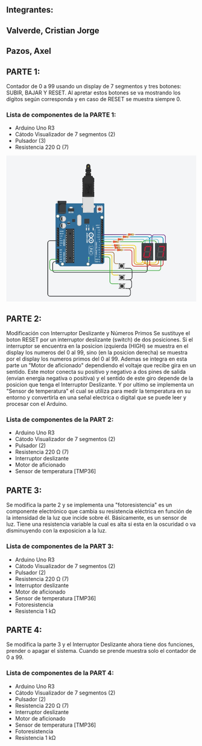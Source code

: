 <h2>Integrantes:</h2>
<h2>Valverde, Cristian Jorge</h2>
<h2>Pazos, Axel</h2>

<h2>PARTE 1:</h2>
<p>Contador de 0 a 99 usando un display de 7 segmentos y tres botones: SUBIR, BAJAR Y RESET. Al apretar estos botones se va mostrando los dígitos según corresponda y en caso de RESET se muestra siempre 0.</p>
<h3>Lista de componentes de la PARTE 1:</h3>
<ul>
    <li>Arduino Uno R3</li>
    <li>Cátodo Visualizador de 7 segmentos (2)</li>
    <li>Pulsador (3)</li>
    <li>Resistencia 220 Ω (7)</li>
</ul>

![Contador de 0 a 99](https://github.com/valverdecristian/proyecto_primerparcial_spd/blob/main/1raParteTP.jpg)


<h2>PARTE 2:</h2>
<p>Modificación con Interruptor Deslizante y Números Primos
Se sustituye el boton RESET por un interruptor deslizante (switch) de dos posiciones. Si el interruptor se encuentra en la posicion izquierda (HIGH) se muestra en el display los numeros del 0 al 99, sino (en la posicion derecha) se muestra por el display los numeros primos del 0 al 99.
Ademas se integra en esta parte un "Motor de aficionado" dependiendo el voltaje que recibe gira en un sentido. Este motor conecta su positivo y negativo a dos pines de salida (envian energia negativa o positiva) y el sentido de este giro depende de la posicion que tenga el Interruptor Deslizante.
Y por ultimo se implementa un "Sensor de temperatura" el cual se utiliza para medir la temperatura en su entorno y convertirla en una señal electrica o digital que se puede leer y procesar con el Arduino.</p>

<h3>Lista de componentes de la PART 2:</h3>
<ul>
    <li>Arduino Uno R3</li>
    <li>Cátodo Visualizador de 7 segmentos (2)</li>
    <li>Pulsador (2)</li>
    <li>Resistencia 220 Ω (7)</li>
    <li>Interruptor deslizante</li>
    <li>Motor de aficionado</li>
    <li>Sensor de temperatura [TMP36]</li>
</ul>


<h2>PARTE 3:</h2>
<p>Se modifica la parte 2 y se implementa una "fotoresistencia" es un componente electrónico que cambia su resistencia eléctrica en función de la intensidad de la luz que incide sobre él. Básicamente, es un sensor de luz. Tiene una resistencia variable la cual es alta si esta en la oscuridad o va disminuyendo con la exposicion a la luz.</p>

<h3>Lista de componentes de la PART 3:</h3>
<ul>
    <li>Arduino Uno R3</li>
    <li>Cátodo Visualizador de 7 segmentos (2)</li>
    <li>Pulsador (2)</li>
    <li>Resistencia 220 Ω (7)</li>
    <li>Interruptor deslizante</li>
    <li>Motor de aficionado</li>
    <li>Sensor de temperatura [TMP36]</li>
    <li>Fotoresistencia</li>
    <li>Resistencia 1 kΩ</li>
</ul>


<h2>PARTE 4:</h2>
<p>Se modifica la parte 3 y el Interruptor Deslizante ahora tiene dos funciones, prender o apagar el sistema. Cuando se prende muestra solo el contador de 0 a 99.</p>

<h3>Lista de componentes de la PART 4:</h3>
<ul>
    <li>Arduino Uno R3</li>
    <li>Cátodo Visualizador de 7 segmentos (2)</li>
    <li>Pulsador (2)</li>
    <li>Resistencia 220 Ω (7)</li>
    <li>Interruptor deslizante</li>
    <li>Motor de aficionado</li>
    <li>Sensor de temperatura [TMP36]</li>
    <li>Fotoresistencia</li>
    <li>Resistencia 1 kΩ</li>
</ul>
